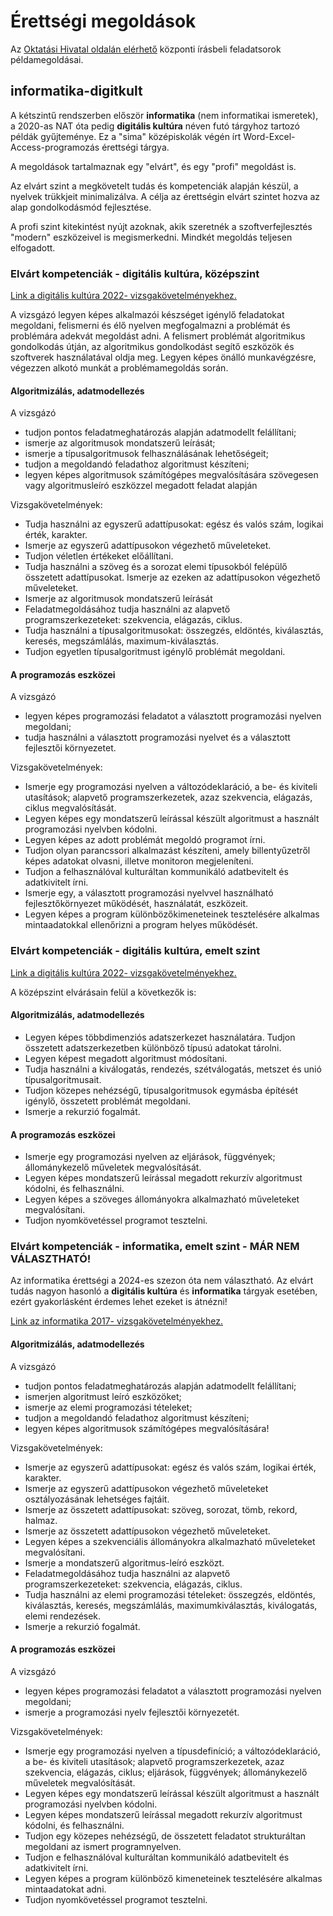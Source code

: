 # Érettségi megoldások

Az [Oktatási Hivatal oldalán elérhető](https://www.oktatas.hu/kozneveles/erettsegi/feladatsorok) központi írásbeli feladatsorok példamegoldásai.
 
## informatika-digitkult

A kétszintű rendszerben először **informatika** (nem informatikai ismeretek), a 2020-as NAT óta pedig **digitális kultúra** néven futó tárgyhoz tartozó példák gyűjteménye. Ez a "sima" középiskolák végén írt Word-Excel-Access-programozás érettségi tárgya.

A megoldások tartalmaznak egy "elvárt", és egy "profi" megoldást is.

Az elvárt szint a megkövetelt tudás és kompetenciák alapján készül, a nyelvek trükkjeit minimalizálva. A célja az érettségin elvárt szintet hozva az alap gondolkodásmód fejlesztése.

A profi szint kitekintést nyújt azoknak, akik szeretnék a szoftverfejlesztés "modern" eszközeivel is megismerkedni. Mindkét megoldás teljesen elfogadott.

### Elvárt kompetenciák - digitális kultúra, középszint

[Link a digitális kultúra 2022- vizsgakövetelményekhez.](https://www.oktatas.hu/pub_bin/dload/kozoktatas/erettsegi/vizsgakovetelmenyek2024/dig_kult_2024_e.pdf)

A vizsgázó legyen képes alkalmazói készséget igénylő feladatokat megoldani, felismerni és élő nyelven megfogalmazni a problémát és problémára adekvát megoldást adni. A felismert problémát algoritmikus gondolkodás útján, az algoritmikus gondolkodást segítő eszközök és szoftverek  használatával oldja meg. Legyen képes önálló munkavégzésre, végezzen alkotó munkát a problémamegoldás során.

#### Algoritmizálás, adatmodellezés

A vizsgázó
- tudjon pontos feladatmeghatározás alapján adatmodellt felállítani;
- ismerje az algoritmusok mondatszerű leírását;
- ismerje a típusalgoritmusok felhasználásának lehetőségeit;
- tudjon a megoldandó feladathoz algoritmust készíteni;
- legyen képes algoritmusok számítógépes megvalósítására szövegesen vagy algoritmusleíró eszközzel megadott feladat alapján

Vizsgakövetelmények:

- Tudja használni az egyszerű adattípusokat: egész és valós szám, logikai érték, karakter.
- Ismerje az egyszerű adattípusokon végezhető műveleteket.
- Tudjon véletlen értékeket előállítani.
- Tudja használni a szöveg és a sorozat elemi típusokból felépülő összetett adattípusokat. Ismerje az ezeken az adattípusokon végezhető műveleteket.
- Ismerje az algoritmusok mondatszerű leírását
- Feladatmegoldásához tudja használni az alapvető programszerkezeteket: szekvencia, elágazás, ciklus.
- Tudja használni a típusalgoritmusokat: összegzés, eldöntés, kiválasztás, keresés, megszámlálás, maximum-kiválasztás.
- Tudjon egyetlen típusalgoritmust igénylő problémát megoldani.

#### A programozás eszközei

A vizsgázó
- legyen képes programozási feladatot a választott programozási nyelven megoldani;
- tudja használni a választott programozási nyelvet és a választott fejlesztői környezetet.

Vizsgakövetelmények:

- Ismerje egy programozási nyelven a változódeklaráció, a be- és kiviteli utasítások; alapvető programszerkezetek, azaz szekvencia, elágazás, ciklus megvalósítását.
- Legyen képes egy mondatszerű leírással készült algoritmust a használt programozási nyelvben kódolni.
- Legyen képes az adott problémát megoldó programot írni.
- Tudjon olyan parancssori alkalmazást készíteni, amely billentyűzetről képes adatokat olvasni, illetve monitoron megjeleníteni.
- Tudjon a felhasználóval kulturáltan kommunikáló adatbevitelt és adatkivitelt írni.
- Ismerje egy, a választott programozási nyelvvel használható fejlesztőkörnyezet működését, használatát, eszközeit.
- Legyen képes a program különbözőkimeneteinek tesztelésére alkalmas mintaadatokkal ellenőrizni a program helyes működését.

### Elvárt kompetenciák - digitális kultúra, emelt szint

[Link a digitális kultúra 2022- vizsgakövetelményekhez.](https://www.oktatas.hu/pub_bin/dload/kozoktatas/erettsegi/vizsgakovetelmenyek2024/dig_kult_2024_e.pdf)

A középszint elvárásain felül a következők is:

#### Algoritmizálás, adatmodellezés

- Legyen képes többdimenziós adatszerkezet használatára. Tudjon összetett adatszerkezetben különböző típusú adatokat tárolni.
- Legyen képest megadott algoritmust módosítani.
- Tudja használni a kiválogatás, rendezés, szétválogatás, metszet és unió típusalgoritmusait.
- Tudjon közepes nehézségű, típusalgoritmusok egymásba építését igénylő, összetett problémát megoldani.
- Ismerje a rekurzió fogalmát.

#### A programozás eszközei

- Ismerje egy programozási nyelven az eljárások, függvények; állománykezelő műveletek megvalósítását.
- Legyen képes mondatszerű leírással megadott rekurzív algoritmust kódolni, és felhasználni.
- Legyen képes a szöveges állományokra alkalmazható műveleteket megvalósítani.
- Tudjon nyomkövetéssel programot tesztelni.

### Elvárt kompetenciák - informatika, emelt szint - MÁR NEM VÁLASZTHATÓ!

Az informatika érettségi a 2024-es szezon óta nem választható. Az elvárt tudás nagyon hasonló a **digitális kultúra** és **informatika** tárgyak esetében, ezért gyakorlásként érdemes lehet ezeket is átnézni!

[Link az informatika 2017- vizsgakövetelményekhez.](https://www.oktatas.hu/pub_bin/dload/kozoktatas/erettsegi/vizsgakovetelmenyek2017/informatika_vk.pdf)

#### Algoritmizálás, adatmodellezés

A vizsgázó
- tudjon pontos feladatmeghatározás alapján adatmodellt felállítani;
- ismerjen algoritmust leíró eszközöket;
- ismerje az elemi programozási tételeket;
- tudjon a megoldandó feladathoz algoritmust készíteni;
- legyen képes algoritmusok számítógépes megvalósítására!

Vizsgakövetelmények: 

- Ismerje az egyszerű adattípusokat: egész és valós szám, logikai érték, karakter.
- Ismerje az egyszerű adattípusokon végezhető műveleteket osztályozásának lehetséges fajtáit.
- Ismerje az összetett adattípusokat: szöveg, sorozat, tömb, rekord, halmaz.
- Ismerje az összetett adattípusokon végezhető műveleteket.
- Legyen képes a szekvenciális állományokra alkalmazható műveleteket  megvalósítani.
- Ismerje a mondatszerű algoritmus-leíró eszközt.
- Feladatmegoldásához tudja használni az alapvető programszerkezeteket: szekvencia, elágazás, ciklus.
- Tudja használni az elemi programozási tételeket: összegzés, eldöntés, kiválasztás, keresés, megszámlálás, maximumkiválasztás, kiválogatás, elemi rendezések.
- Ismerje a rekurzió fogalmát. 

#### A programozás eszközei

A vizsgázó
- legyen képes programozási feladatot a választott programozási nyelven megoldani;
- ismerje a programozási nyelv fejlesztői környezetét.

Vizsgakövetelmények: 

- Ismerje egy programozási nyelven a típusdefiníció; a változódeklaráció, a be- és kiviteli utasítások; alapvető programszerkezetek, azaz szekvencia, elágazás, ciklus; eljárások, függvények; állománykezelő műveletek megvalósítását. 
- Legyen képes egy mondatszerű leírással készült algoritmust a használt programozási nyelvben kódolni.
- Legyen képes mondatszerű leírással megadott rekurzív algoritmust kódolni, és felhasználni.
- Tudjon egy közepes nehézségű, de összetett feladatot strukturáltan megoldani az ismert programnyelven.
- Tudjon e felhasználóval kulturáltan kommunikáló adatbevitelt és adatkivitelt írni.
- Legyen képes a program különböző kimeneteinek tesztelésére alkalmas mintaadatokat adni.
- Tudjon nyomkövetéssel programot tesztelni.
